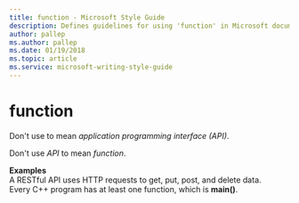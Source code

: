 ```yaml
---
title: function - Microsoft Style Guide
description: Defines guidelines for using 'function' in Microsoft documents, and provides usage examples.
author: pallep
ms.author: pallep
ms.date: 01/19/2018
ms.topic: article
ms.service: microsoft-writing-style-guide
---
```


# function

Don't use to mean *application programming interface (API)*. 

Don't use *API* to mean *function*. 

**Examples**  
A RESTful API uses HTTP requests to get, put, post, and delete data.  
Every C++ program has at least one function, which is **main()**.

